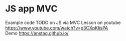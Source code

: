 # JS app MVC  

Example code TODO on JS via MVC
Lesson on youtube https://www.youtube.com/watch?v=p3CXpKIisPA  
Demo https://anstag.github.io/